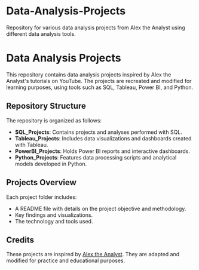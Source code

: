 # Data-Analysis-Projects
Repository for various data analysis projects from Alex the Analyst using different data analysis tools.

# Data Analysis Projects

This repository contains data analysis projects inspired by Alex the Analyst's tutorials on YouTube. The projects are recreated and modified for learning purposes, using tools such as SQL, Tableau, Power BI, and Python.

## Repository Structure

The repository is organized as follows:
   
- **SQL_Projects**: Contains projects and analyses performed with SQL.
- **Tableau_Projects**: Includes data visualizations and dashboards created with Tableau.
- **PowerBI_Projects**: Holds Power BI reports and interactive dashboards.
- **Python_Projects**: Features data processing scripts and analytical models developed in Python.

## Projects Overview

Each project folder includes:
- A README file with details on the project objective and methodology.
- Key findings and visualizations.
- The technology and tools used.

## Credits

These projects are inspired by [Alex the Analyst](https://www.youtube.com/c/AlexTheAnalyst). They are adapted and modified for practice and educational purposes.

